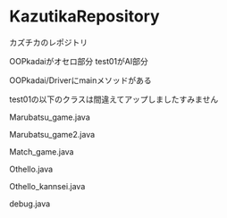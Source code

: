 # KazutikaRepository
カズチカのレポジトリ

OOPkadaiがオセロ部分
test01がAI部分

OOPkadai/Driverにmainメソッドがある

test01の以下のクラスは間違えてアップしましたすみません

Marubatsu_game.java

Marubatsu_game2.java

Match_game.java

Othello.java

Othello_kannsei.java

debug.java
